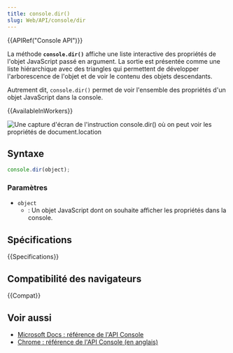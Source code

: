 ```yaml
---
title: console.dir()
slug: Web/API/console/dir
---
```


{{APIRef("Console API")}}

La méthode **`console.dir()`** affiche une liste interactive des propriétés de l'objet JavaScript passé en argument. La sortie est présentée comme une liste hiérarchique avec des triangles qui permettent de développer l'arborescence de l'objet et de voir le contenu des objets descendants.

Autrement dit, `console.dir()` permet de voir l'ensemble des propriétés d'un objet JavaScript dans la console.

{{AvailableInWorkers}}

![Une capture d'écran de l'instruction console.dir() où on peut voir les propriétés de `document.location`](console-dir.png)

## Syntaxe

```js
console.dir(object);
```

### Paramètres

- `object`
  - : Un objet JavaScript dont on souhaite afficher les propriétés dans la console.

## Spécifications

{{Specifications}}

## Compatibilité des navigateurs

{{Compat}}

## Voir aussi

- [Microsoft Docs&nbsp;: référence de l'API Console](https://docs.microsoft.com/fr-fr/microsoft-edge/devtools-guide-chromium/console/api#dir)
- [Chrome&nbsp;: référence de l'API Console (en anglais)](https://developer.chrome.com/docs/devtools/console/api/#dir)
